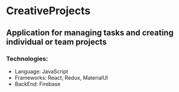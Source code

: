 # CreativeProjects

## Application for managing tasks and creating individual or team projects

### Technologies:

- Language: JavaScript
- Frameworks: React, Redux, MaterialUI
- BackEnd: Firebase
